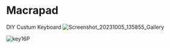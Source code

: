 # Macrapad
DIY Custum Keyboard
![Screenshot_20231005_135855_Gallery](https://github.com/YakrooThai/Macrapad/assets/56666070/5d2acf5c-578d-4bd2-9450-0924eb2374f0)




![key16P](https://github.com/YakrooThai/Macrapad/assets/56666070/c36b052f-3738-46d3-9540-e1701b90493e)
